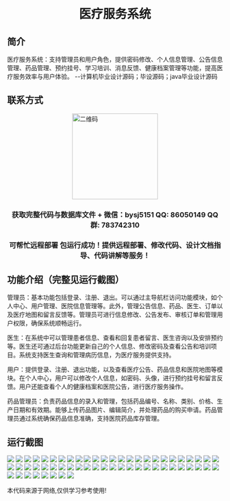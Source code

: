 <p><h1 align="center">医疗服务系统</h1></p>

## 简介
医疗服务系统：支持管理员和用户角色，提供密码修改、个人信息管理、公告信息管理、药品管理、预约挂号、学习培训、消息反馈、健康档案管理等功能，提高医疗服务效率与用户体验。    --计算机毕业设计源码；毕设源码；java毕业设计源码


## 联系方式
<img src="https://bs-1329754181.cos.ap-shanghai.myqcloud.com/wx.jpg" alt="二维码" style="display: block; margin: 0 auto;" width="200px">
<p><h3 align="center">获取完整代码与数据库文件 + 微信：bysj5151 QQ: 86050149 QQ群: 783742310</h3></p>
<p><h3 align="center">可帮忙远程部署 包运行成功！提供远程部署、修改代码、设计文档指导、代码讲解等服务！</h3></p>

## 功能介绍（完整见运行截图）
管理员：基本功能包括登录、注册、退出。可以通过主导航栏访问功能模块，如个人中心、用户管理、医院信息管理等。此外，管理公告信息、药品、医生、订单以及医疗地图和留言反馈等。管理员可进行信息修改、公告发布、审核订单和管理用户权限，确保系统顺畅运行。

医生：在系统中可以管理患者信息、查看和回复患者留言、医生咨询以及安排预约等。医生还可通过后台功能更新自己的个人信息、修改密码及查看公告和培训项目。系统支持医生查询和管理病历信息，为医疗服务提供支持。

用户：提供登录、注册、退出功能，以及查看医疗公告、药品信息和医院地图等模块。在个人中心，用户可以修改个人信息，如密码、头像，进行预约挂号和留言反馈。用户还能查看个人的健康档案和医院公告，进行医疗服务操作。

药品管理员：负责药品信息的录入和管理，包括药品编号、名称、类别、价格、生产日期和有效期。能够上传药品图片、编辑简介，并处理药品的购买申请。药品管理员通过系统确保药品信息准确，支持医院药品库存管理。


## 运行截图
![](https://bs-1329754181.cos.ap-shanghai.myqcloud.com/spring/MedicalServiceSystem/img/001.jpg)
![](https://bs-1329754181.cos.ap-shanghai.myqcloud.com/spring/MedicalServiceSystem/img/002.jpg)
![](https://bs-1329754181.cos.ap-shanghai.myqcloud.com/spring/MedicalServiceSystem/img/003.jpg)
![](https://bs-1329754181.cos.ap-shanghai.myqcloud.com/spring/MedicalServiceSystem/img/004.jpg)
![](https://bs-1329754181.cos.ap-shanghai.myqcloud.com/spring/MedicalServiceSystem/img/005.jpg)
![](https://bs-1329754181.cos.ap-shanghai.myqcloud.com/spring/MedicalServiceSystem/img/006.jpg)
![](https://bs-1329754181.cos.ap-shanghai.myqcloud.com/spring/MedicalServiceSystem/img/007.jpg)
![](https://bs-1329754181.cos.ap-shanghai.myqcloud.com/spring/MedicalServiceSystem/img/008.jpg)
![](https://bs-1329754181.cos.ap-shanghai.myqcloud.com/spring/MedicalServiceSystem/img/009.jpg)
![](https://bs-1329754181.cos.ap-shanghai.myqcloud.com/spring/MedicalServiceSystem/img/010.jpg)
![](https://bs-1329754181.cos.ap-shanghai.myqcloud.com/spring/MedicalServiceSystem/img/011.jpg)
![](https://bs-1329754181.cos.ap-shanghai.myqcloud.com/spring/MedicalServiceSystem/img/012.jpg)
![](https://bs-1329754181.cos.ap-shanghai.myqcloud.com/spring/MedicalServiceSystem/img/013.jpg)
![](https://bs-1329754181.cos.ap-shanghai.myqcloud.com/spring/MedicalServiceSystem/img/014.jpg)
![](https://bs-1329754181.cos.ap-shanghai.myqcloud.com/spring/MedicalServiceSystem/img/015.jpg)
![](https://bs-1329754181.cos.ap-shanghai.myqcloud.com/spring/MedicalServiceSystem/img/016.jpg)
![](https://bs-1329754181.cos.ap-shanghai.myqcloud.com/spring/MedicalServiceSystem/img/017.jpg)
![](https://bs-1329754181.cos.ap-shanghai.myqcloud.com/spring/MedicalServiceSystem/img/018.jpg)
![](https://bs-1329754181.cos.ap-shanghai.myqcloud.com/spring/MedicalServiceSystem/img/019.jpg)
![](https://bs-1329754181.cos.ap-shanghai.myqcloud.com/spring/MedicalServiceSystem/img/020.jpg)
![](https://bs-1329754181.cos.ap-shanghai.myqcloud.com/spring/MedicalServiceSystem/img/021.jpg)
![](https://bs-1329754181.cos.ap-shanghai.myqcloud.com/spring/MedicalServiceSystem/img/022.jpg)
![](https://bs-1329754181.cos.ap-shanghai.myqcloud.com/spring/MedicalServiceSystem/img/023.jpg)
![](https://bs-1329754181.cos.ap-shanghai.myqcloud.com/spring/MedicalServiceSystem/img/024.jpg)
![](https://bs-1329754181.cos.ap-shanghai.myqcloud.com/spring/MedicalServiceSystem/img/025.jpg)
![](https://bs-1329754181.cos.ap-shanghai.myqcloud.com/spring/MedicalServiceSystem/img/026.jpg)
![](https://bs-1329754181.cos.ap-shanghai.myqcloud.com/spring/MedicalServiceSystem/img/027.jpg)
![](https://bs-1329754181.cos.ap-shanghai.myqcloud.com/spring/MedicalServiceSystem/img/028.jpg)
![](https://bs-1329754181.cos.ap-shanghai.myqcloud.com/spring/MedicalServiceSystem/img/029.jpg)
![](https://bs-1329754181.cos.ap-shanghai.myqcloud.com/spring/MedicalServiceSystem/img/030.jpg)
![](https://bs-1329754181.cos.ap-shanghai.myqcloud.com/spring/MedicalServiceSystem/img/031.jpg)
![](https://bs-1329754181.cos.ap-shanghai.myqcloud.com/spring/MedicalServiceSystem/img/032.jpg)
![](https://bs-1329754181.cos.ap-shanghai.myqcloud.com/spring/MedicalServiceSystem/img/033.jpg)
![](https://bs-1329754181.cos.ap-shanghai.myqcloud.com/spring/MedicalServiceSystem/img/034.jpg)
![](https://bs-1329754181.cos.ap-shanghai.myqcloud.com/spring/MedicalServiceSystem/img/035.jpg)
![](https://bs-1329754181.cos.ap-shanghai.myqcloud.com/spring/MedicalServiceSystem/img/036.jpg)
![](https://bs-1329754181.cos.ap-shanghai.myqcloud.com/spring/MedicalServiceSystem/img/037.jpg)
![](https://bs-1329754181.cos.ap-shanghai.myqcloud.com/spring/MedicalServiceSystem/img/038.jpg)
![](https://bs-1329754181.cos.ap-shanghai.myqcloud.com/spring/MedicalServiceSystem/img/039.jpg)
![](https://bs-1329754181.cos.ap-shanghai.myqcloud.com/spring/MedicalServiceSystem/img/040.jpg)
![](https://bs-1329754181.cos.ap-shanghai.myqcloud.com/spring/MedicalServiceSystem/img/041.jpg)
![](https://bs-1329754181.cos.ap-shanghai.myqcloud.com/spring/MedicalServiceSystem/img/042.jpg)
![](https://bs-1329754181.cos.ap-shanghai.myqcloud.com/spring/MedicalServiceSystem/img/043.jpg)
![](https://bs-1329754181.cos.ap-shanghai.myqcloud.com/spring/MedicalServiceSystem/img/044.jpg)
![](https://bs-1329754181.cos.ap-shanghai.myqcloud.com/spring/MedicalServiceSystem/img/045.jpg)
![](https://bs-1329754181.cos.ap-shanghai.myqcloud.com/spring/MedicalServiceSystem/img/046.jpg)
![](https://bs-1329754181.cos.ap-shanghai.myqcloud.com/spring/MedicalServiceSystem/img/047.jpg)
![](https://bs-1329754181.cos.ap-shanghai.myqcloud.com/spring/MedicalServiceSystem/img/048.jpg)
![](https://bs-1329754181.cos.ap-shanghai.myqcloud.com/spring/MedicalServiceSystem/img/049.jpg)
![](https://bs-1329754181.cos.ap-shanghai.myqcloud.com/spring/MedicalServiceSystem/img/050.jpg)
![](https://bs-1329754181.cos.ap-shanghai.myqcloud.com/spring/MedicalServiceSystem/img/051.jpg)
![](https://bs-1329754181.cos.ap-shanghai.myqcloud.com/spring/MedicalServiceSystem/img/052.jpg)
![](https://bs-1329754181.cos.ap-shanghai.myqcloud.com/spring/MedicalServiceSystem/img/053.jpg)
![](https://bs-1329754181.cos.ap-shanghai.myqcloud.com/spring/MedicalServiceSystem/img/054.jpg)
![](https://bs-1329754181.cos.ap-shanghai.myqcloud.com/spring/MedicalServiceSystem/img/055.jpg)
![](https://bs-1329754181.cos.ap-shanghai.myqcloud.com/spring/MedicalServiceSystem/img/056.jpg)
![](https://bs-1329754181.cos.ap-shanghai.myqcloud.com/spring/MedicalServiceSystem/img/057.jpg)
![](https://bs-1329754181.cos.ap-shanghai.myqcloud.com/spring/MedicalServiceSystem/img/058.jpg)

<p>本代码来源于网络,仅供学习参考使用!</p>
